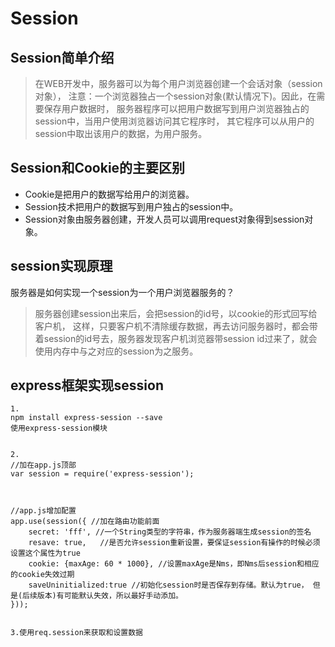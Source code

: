 # Session #

## Session简单介绍 ##

> 在WEB开发中，服务器可以为每个用户浏览器创建一个会话对象（session对象），
> 注意：一个浏览器独占一个session对象(默认情况下)。因此，在需要保存用户数据时，
> 服务器程序可以把用户数据写到用户浏览器独占的session中，当用户使用浏览器访问其它程序时，
> 其它程序可以从用户的session中取出该用户的数据，为用户服务。


## Session和Cookie的主要区别 ##

- Cookie是把用户的数据写给用户的浏览器。
- Session技术把用户的数据写到用户独占的session中。
- Session对象由服务器创建，开发人员可以调用request对象得到session对象。


## session实现原理 ##

服务器是如何实现一个session为一个用户浏览器服务的？

> 服务器创建session出来后，会把session的id号，以cookie的形式回写给客户机，
> 这样，只要客户机不清除缓存数据，再去访问服务器时，都会带着session的id号去，服务器发现客户机浏览器带session id过来了，就会使用内存中与之对应的session为之服务。


## express框架实现session ##

	1.
	npm install express-session --save  
	使用express-session模块
	
	
	2.
	//加在app.js顶部
	var session = require('express-session');
	


	//app.js增加配置
	app.use(session({ //加在路由功能前面
		secret: 'fff', //一个String类型的字符串，作为服务器端生成session的签名
	    resave: true,   //是否允许session重新设置，要保证session有操作的时候必须设置这个属性为true
	    cookie: {maxAge: 60 * 1000}, //设置maxAge是Nms，即Nms后session和相应的cookie失效过期
	    saveUninitialized:true //初始化session时是否保存到存储。默认为true， 但是(后续版本)有可能默认失效，所以最好手动添加。
	})); 
	
	
	3.使用req.session来获取和设置数据

